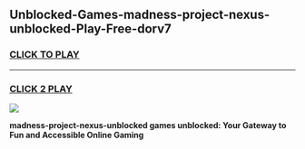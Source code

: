 
## Unblocked-Games-madness-project-nexus-unblocked-Play-Free-dorv7
<h3>
<a href="https://premium76.site?title=madness-project-nexus-unblocked&ref=19M">CLICK TO PLAY</a></h3>
<hr>

<h3>
<a href="https://premium76.site?title=madness-project-nexus-unblocked&ref=19M">CLICK 2 PLAY</a>
  
</h3>

<a href="https://premium76.site?title=madness-project-nexus-unblocked&ref=19M"><img src="https://clearcache.store/games.png"></a>


**madness-project-nexus-unblocked games unblocked: Your Gateway to Fun and Accessible Online Gaming**
